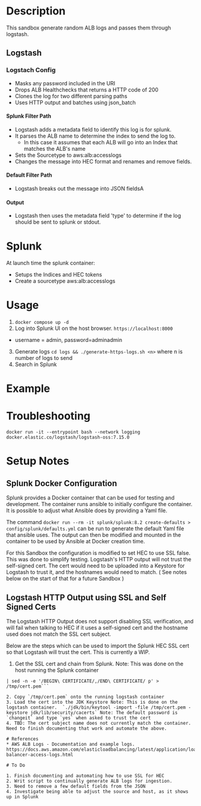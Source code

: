 
# Description

This sandbox generate random ALB logs and passes them through logstash. 

## Logstash

### Logstach Config
* Masks any password included in the URI
* Drops ALB Healthchecks that returns a HTTP code of 200
* Clones the log for two different parsing paths
* Uses HTTP output and batches using json_batch

#### Splunk Filter Path
* Logstash adds a metadata field to identify this log is for splunk.
* It parses the ALB name to determine the index to send the log to. 
  * In this case it assumes that each ALB will go into an Index that matches the ALB's name
* Sets the Sourcetype to aws:alb:accesslogs
* Changes the message into HEC format and renames and remove fields.

#### Default Filter Path
* Logstash breaks out the message into JSON fieldsA

#### Output
* Logstash then uses the metadata field 'type' to determine if the log should be sent to splunk or stdout.

# Splunk
At launch time the splunk container:
* Setups the Indices and HEC tokens
* Create a sourcetype aws:alb:accesslogs 


# Usage

1. `docker compose up -d`
2. Log into Splunk UI on the host browser. `https://localhost:8000` 
* username = admin, password=adminadmin
3. Generate logs `cd logs && ./generate-https-logs.sh <n>` where n is number of logs to send
4. Search in Splunk 

# Example


# Troubleshooting

`docker run -it --entrypoint bash --network logging docker.elastic.co/logstash/logstash-oss:7.15.0`

# Setup Notes

## Splunk Docker Configuration

Splunk provides a Docker container that can be used for testing and development. The container
runs ansible to initially configure the container. It is possible to adjust what Ansible
does by providing a Yaml file.

The command `docker run --rm -it splunk/splunk:8.2 create-defaults > config/splunk/defaults.yml`
can be run to generate the default Yaml file that ansible uses. The output can then be modified
and mounted in the container to be used by Ansible at Docker creation time.

For this Sandbox the configuration is modified to set HEC to use SSL false. This was done
to simplify testing. Logstash's HTTP output will not trust the self-signed cert. The
cert would need to be uploaded into a Keystore for Logstash to trust it, and the hostnames
would need to match. ( See notes below on the start of that for a future Sandbox )


## Logstash HTTP Output using SSL and Self Signed Certs

The Logstash HTTP Output does not support disabling SSL verification, and will fail when
talking to HEC if it uses a self-signed cert and the hostname used does not match the
SSL cert subject.

Below are the steps which can be used to import the Splunk HEC SSL cert so that Logstash
will trust the cert. This is currently a WIP.

1. Get the SSL cert and chain from Splunk. Note: This was done on the host running the Splunk container

```echo "" | openssl s_client -showcerts -connect localhost:8088 -prexit 2>/dev/null \
| sed -n -e '/BEGIN\ CERTIFICATE/,/END\ CERTIFICATE/ p' > /tmp/cert.pem```

2. Copy `/tmp/cert.pem` onto the running logstash container
3. Load the cert into the JDK Keystore Note: This is done on the logstash container.  `./jdk/bin/keytool -import -file /tmp/cert.pem -keystore jdk/lib/security/cacerts` Note: The default password is `changeit` and type `yes` when asked to trust the cert
4. TBD: The cert subject name does not currently match the container. Need to finish documenting that work and automate the above.

# References
* AWS ALB Logs - Documentation and example logs. https://docs.aws.amazon.com/elasticloadbalancing/latest/application/load-balancer-access-logs.html

# To Do

1. Finish documenting and automating how to use SSL for HEC
2. Writ script to continually generate ALB logs for ingestion.
3. Need to remove a few default fields from the JSON
4. Investigate being able to adjust the source and host, as it shows up in Splunk
